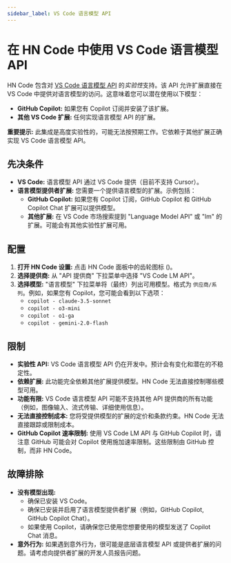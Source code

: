 ```yaml
---
sidebar_label: VS Code 语言模型 API
---
```


# 在 HN Code 中使用 VS Code 语言模型 API

HN Code 包含对 [VS Code 语言模型 API](https://code.visualstudio.com/api/language-extensions/language-model-access) 的*实验性*支持。该 API 允许扩展直接在 VS Code 中提供对语言模型的访问。这意味着您可以潜在使用以下模型：

- **GitHub Copilot:** 如果您有 Copilot 订阅并安装了该扩展。
- **其他 VS Code 扩展:** 任何实现语言模型 API 的扩展。

**重要提示:** 此集成是高度实验性的，可能无法按预期工作。它依赖于其他扩展正确实现 VS Code 语言模型 API。

## 先决条件

- **VS Code:** 语言模型 API 通过 VS Code 提供（目前不支持 Cursor）。
- **语言模型提供者扩展:** 您需要一个提供语言模型的扩展。示例包括：
    - **GitHub Copilot:** 如果您有 Copilot 订阅，GitHub Copilot 和 GitHub Copilot Chat 扩展可以提供模型。
    - **其他扩展:** 在 VS Code 市场搜索提到 "Language Model API" 或 "lm" 的扩展。可能会有其他实验性扩展可用。

## 配置

1.  **打开 HN Code 设置:** 点击 HN Code 面板中的齿轮图标 (<Codicon name="gear" />)。
2.  **选择提供商:** 从 "API 提供商" 下拉菜单中选择 "VS Code LM API"。
3.  **选择模型:** "语言模型" 下拉菜单将（最终）列出可用模型。格式为 `供应商/系列`。例如，如果您有 Copilot，您可能会看到以下选项：
    - `copilot - claude-3.5-sonnet`
    - `copilot - o3-mini`
    - `copilot - o1-ga`
    - `copilot - gemini-2.0-flash`

## 限制

- **实验性 API:** VS Code 语言模型 API 仍在开发中。预计会有变化和潜在的不稳定性。
- **依赖扩展:** 此功能完全依赖其他扩展提供模型。HN Code 无法直接控制哪些模型可用。
- **功能有限:** VS Code 语言模型 API 可能不支持其他 API 提供商的所有功能（例如，图像输入、流式传输、详细使用信息）。
- **无法直接控制成本:** 您将受提供模型的扩展的定价和条款约束。HN Code 无法直接跟踪或限制成本。
- **GitHub Copilot 速率限制:** 使用 VS Code LM API 与 GitHub Copilot 时，请注意 GitHub 可能会对 Copilot 使用施加速率限制。这些限制由 GitHub 控制，而非 HN Code。

## 故障排除

- **没有模型出现:**
    - 确保已安装 VS Code。
    - 确保已安装并启用了语言模型提供者扩展（例如，GitHub Copilot, GitHub Copilot Chat）。
    - 如果使用 Copilot，请确保您已使用您想要使用的模型发送了 Copilot Chat 消息。
- **意外行为:** 如果遇到意外行为，很可能是底层语言模型 API 或提供者扩展的问题。请考虑向提供者扩展的开发人员报告问题。
